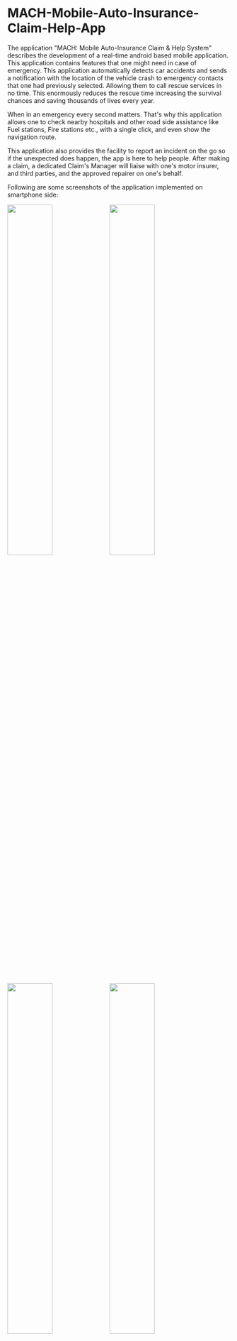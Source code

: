 # MACH-Mobile-Auto-Insurance-Claim-Help-App
The application "MACH: Mobile Auto-Insurance Claim & Help System" describes the development of a real-time android based mobile application. This application contains features that one might need in case of emergency. This application automatically detects car accidents and sends a notification with the location of the vehicle crash to emergency contacts that one had previously selected. Allowing them to call rescue services in no time. This enormously reduces the rescue time increasing the survival chances and saving thousands of lives every year.

When in an emergency every second matters. That's why this application allows one to check nearby hospitals and other road side assistance like Fuel stations, Fire stations etc., with a single click, and even show the navigation route.

This application also provides the facility to report an incident on the go so if the unexpected does happen, the app is here to help people. After making a claim, a dedicated Claim's Manager will liaise with one's motor insurer, and third parties, and the approved repairer on one's behalf.


Following are some screenshots of the application implemented on smartphone side: 

<img src="https://user-images.githubusercontent.com/29085766/50291133-b0894300-0493-11e9-8f08-f359b20903be.png" width="45%"></img> <img src="https://user-images.githubusercontent.com/29085766/50291167-d282c580-0493-11e9-9387-3a1d42fbbc90.png" width="45%"></img> 
<img src="https://user-images.githubusercontent.com/29085766/50291174-d6164c80-0493-11e9-8cb7-764a0d5422a6.png" width="45%"></img> <img src="https://user-images.githubusercontent.com/29085766/50291199-ec240d00-0493-11e9-849f-fe29fdd37c7a.png" width="45%"></img>
<img src="https://user-images.githubusercontent.com/29085766/50291285-25f51380-0494-11e9-971c-428bebc4a122.png" width="45%"></img> <img src="https://user-images.githubusercontent.com/29085766/50291297-2d1c2180-0494-11e9-85cc-a7d70e4cc9c4.png" width="45%"></img> 
<img src="https://user-images.githubusercontent.com/29085766/50291266-18d82480-0494-11e9-9c37-572a768aab91.png" width="45%"></img> <img src="https://user-images.githubusercontent.com/29085766/50291200-ededd080-0493-11e9-883d-105406e19756.png" width="45%"></img> 
